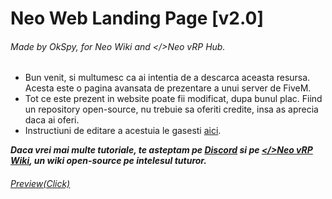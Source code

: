 # Neo Web Landing Page [v2.0]

###### Made by OkSpy, for Neo Wiki and </>Neo vRP Hub.

- Bun venit, si multumesc ca ai intentia de a descarca aceasta resursa. Acesta este o pagina avansata de prezentare a unui server de FiveM. 
- Tot ce este prezent in website poate fii modificat, dupa bunul plac. Fiind un repository open-source, nu trebuie sa oferiti credite, insa as aprecia daca ai oferi.
- Instructiuni de editare a acestuia le gasesti [aici](https://neowiki.notion.site/Neo-Web-v2-0-GitHub-Tutorial-fe51d1ec657f4535bdd54b3866a4ccb8).

**_Daca vrei mai multe tutoriale, te asteptam pe [Discord](https://discord.gg/skBEqPSxWT) si pe [</>Neo vRP Wiki](https://neowiki.notion.site/Neo-vRP-Hub-Wiki-77b397556ba14d0b8292fd85f6d84da4), un wiki open-source pe intelesul tuturor._**

###### [Preview(Click)](https://i.imgur.com/bdr17nU.gif)


